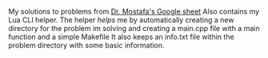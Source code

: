 My solutions to problems from [Dr. Mostafa's Google sheet](https://docs.google.com/spreadsheets/d/1iJZWP2nS_OB3kCTjq8L6TrJJ4o-5lhxDOyTaocSYc-k/edit?gid=855203541#gid=855203541)
Also contains my Lua CLI helper.
The helper *helps* me by automatically creating a new directory for the problem im solving and creating a main.cpp file with a main function and a simple Makefile
It also keeps an info.txt file within the problem directory with some basic information.
